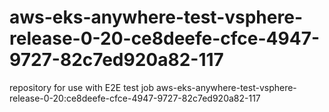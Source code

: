 # aws-eks-anywhere-test-vsphere-release-0-20-ce8deefe-cfce-4947-9727-82c7ed920a82-117
repository for use with E2E test job aws-eks-anywhere-test-vsphere-release-0-20:ce8deefe-cfce-4947-9727-82c7ed920a82-117
